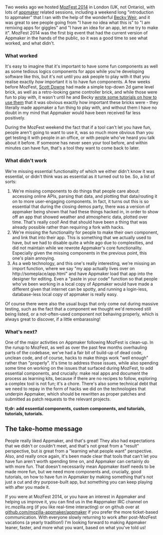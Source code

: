 Two weeks ago we hosted [MozFest 2014](http://2014.mozillafestival.org) in London (UK, not Ontario), with lots of [appmaker](http://apps.webmaker.org) related sessions, including a weekend long "introduction to appmaker" that I ran with the help of the wonderful [Becky Weir](https://twitter.com/McBeckster), and it was great to see people going from "I have no idea what this is" to "I am remixing apps for giggles" and "I have an idea for an app, let me try to make it".  MozFest 2014 was the first big event that had the current version of Appmaker in the hands of the public, so it was a good time to see what worked, and what didn't.

### What worked

It's easy to imagine that it's important to have some fun components as well as some tedious logics components for apps while you're developing software like this, but it's not until you ask people to play with it that you realise exactly *how* important it is to have fun components. A few weeks before MozFest, [Scott Downe](http://scottdowne.wordpress.com) had made a simple top-down 2d game level brick, as well as a retro-looking game controller brick, and while those were fun to play with, it wasn't until he and Becky [wrote some tutorials on how to use them](https://scott.makes.org/thimble/LTE4NzA1MjgyNTY=/mozfest-appmaker-games) that it was obvious exactly how important these bricks were - they literally made appmaker a fun thing to play with, and without them I have no doubt in my mind that Appmaker would have been received far less positively.

During the MozFest weekend the fact that if a tool can't let you have fun, people aren't going to want to use it, was so much more obvious than you get testing it with people in an office, or with people who've heard you talk about it before. If someone has never seen your tool before, and within minutes can have fun, that's a tool they want to come back to later.

### What didn't work

We're missing essential functionality of which we either didn't know it was essential, or didn't think was as essential as it turned out to be. So, a list of sorts:

1. We're missing components to do things that people care about: accessing online APIs, parsing that data, and plotting that data/routing it on to more user-engaging components. In fact, it turns out this is so essential that during the closing demos party, there was a version of appmaker being shown that had these things hacked in, in order to show off an app that showed weather and atmospheric data, plotted over time. That's really cool! And that should have been a thing that was already possible rather than requiring a fork with hacks.
2. We're missing the functionality for people to make their own component, and link that into their app. This is something that we actually used to have, but we had to disable quite a while ago due to complexities, and did not maintain while we rewrote Appmaker's core functionality. Especially given the missing components in the previous point, this one's plain annoying.
3. As a web technology, and this one's really interesting, we're missing an import function, where we say "my app actually lives over on http://someplace/app.html" and have Appmaker load that app into the designer for editing. Even a "paste in your code" function so that people who've been working in a local copy of Appmaker would have made a different given that internet can be spotty, and running a login-less, database-less local copy of appmaker is really easy.

Of course there were also the usual bugs that only come out during massive testing, such as the fact that a component we thought we'd removed still being listed, or a not-often-used component not behaving properly, which is always great to discover, if a little embarassing!

### What's next?

One of the major activities on Appmaker following MozFest is clean-up. In the runup to MozFest, as well as over the past few months overhauling parts of the codebase, we've had a fair bit of build-up of dead code, unclean code, and of course, hacks to make things work "well enough" rather than "properly". It's time to address those issues, while also spending some time on working on the issues that surfaced during MozFest, to add essential components, and crucially: make real apps and document the process as learning kits, because if there are no recipes to follow, exploring a complex tool is not fun; it's a chore. There's also some technical debt that we need to repay in the form of hacks we did on the technologies that underpin Appmaker, which should be rewritten as proper patches and submitted as patch requests to the relevant projects.

**tl;dr: add essential components, custom components, and tutorials, tutorials, tutorials.**

## The take-home message

People really liked Appmaker, and that's great! They also had expectations that we didn't or couldn't meet, and that's not great from a "result" perspective, but *is* great from a "learning what people want" perspective. Also, and really once again, it's been made clear that tools that can't let you have fun aren't worth spending time on, and Appmaker can certainly do with more fun. That doesn't necessarily mean Appmaker itself needs to be made more fun, but we need more components and, crucially, good tutorials, on how to have fun in Appmaker by making something that's not just a cut and dry purpose-built app, but something you can keep playing with after you made it.

If you were at MozFest 2014, or you have an interest in Appmaker and helping us improve it, you can find us in the #appmaker IRC channel on irc.mozilla.org (if you like real-time interacting) or on github over at [github.com/mozilla-appmaker/appmaker](https://github.com/mozilla-appmaker/appmaker) if you prefer the more ticket-based communication. With everyone slowly returning to work after post-MozFest vacations (a yearly tradition!) I'm looking forward to making Appmaker leaner, faster, and more what you want, based on what you've told us!